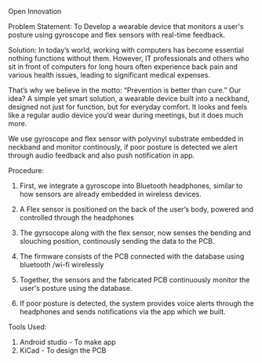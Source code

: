Open Innovation 

Problem Statement:
To Develop a wearable device that monitors a user's posture using gyroscope and flex sensors with real-time feedback.

Solution: 
In today’s world, working with computers has become essential nothing functions without them. However, IT professionals and others who sit in front of computers for long hours often experience back pain and various health issues, leading to significant medical expenses. 

That’s why we believe in the motto: “Prevention is better than cure.”
Our idea? A simple yet smart solution, a wearable device built into a neckband, designed not just for function, but for everyday comfort. It looks and feels like a regular audio device you’d wear during meetings, but it does much more.

We use gyroscope and flex sensor with polyvinyl substrate embedded in neckband and monitor continously, if poor posture is detected we alert through audio feedback and also push notification in app.
 
Procedure:

1. First, we integrate a gyroscope into Bluetooth headphones, similar to how sensors are already embedded in wireless devices.

2. A Flex sensor is positioned on the back of the user’s body, powered and controlled through the headphones

3. The gyrsocope along with the flex sensor, now senses the bending and slouching position, continously sending the data to the PCB.

4. The firmware consists of the PCB connected with the database using bluetooth /wi-fi wirelessly

5. Together, the sensors and the fabricated PCB continuously monitor the user's posture using the database.

6. If poor posture is detected, the system provides voice alerts through the headphones and sends notifications via the app which we built.


Tools Used:

1. Android studio - To make app
2. KiCad - To design the PCB
